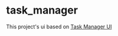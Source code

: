 # task_manager

This project's ui based on [Task Manager UI](https://dribbble.com/shots/10951333-Task-Planner-App/attachments/2566966?mode=media)

